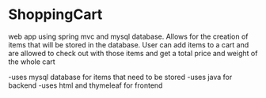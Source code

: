 # ShoppingCart
web app using spring mvc and mysql database. Allows for the creation of items that will be stored in the database. User can add items to a cart and are allowed to check out with those items and get a total price and weight of the whole cart

-uses mysql database for items that need to be stored
-uses java for backend
-uses html and thymeleaf for frontend
